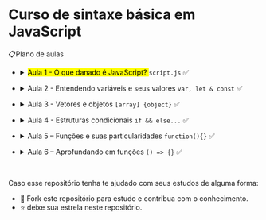 # Curso de sintaxe básica em JavaScript

📋Plano de aulas</h1>

<div>
<ul>
   <li>
      <details>
         <summary><mark class="highlight-red_background">Aula 1 - O que danado é JavaScript? </mark> <code>script.js</code> ✅</summary>
         <div>
            <h4>Referências</h4>
            <table>
               <thead>
                  <tr>
                     <th>
                        Links
                     </th>
                  </tr>
               </thead>
               <tbody>
                  <tr>
                     <td><a href="https://developer.mozilla.org/pt-BR/docs/Glossary/JavaScript">glossário</a></td>
                  </tr>                 
                  <tr>
                     <td><a href="https://developer.mozilla.org/pt-BR/docs/Learn/JavaScript/First_steps/What_is_JavaScript">o que é o javascript</a></td>
                  </tr>
                     <td><a href="https://github.com/DianaMartine/curso-dio-sintaxe-basica-javascript/blob/main/Aula">pdf de instalação e configuração de ambiente</a></td>
                  </tr>
                  <tr>
                     <td><a href="https://github.com/DianaMartine/curso-dio-sintaxe-basica-javascript">primeiro script</a></td>
                  </tr>                  
               </tbody>
            </table>
         </div>
         <p>Andamento da aula</p>
         <ul>
            <li>
               <details>
                  <summary>📔História</summary>
                  <ul>
                     <li>
                        <div></div>
                        <span>Como surgiu?</span>
                     </li>
                  </ul>
                  <ul>
                     <li>
                        <div></div>
                        <span>Pra quê serve?</span>
                     </li>
                  </ul>
                  <ul>
                     <li>
                        <div></div>
                        <span>Onde usar?</span>
                     </li>
                  </ul>
               </details>
            </li>
         </ul>
         <ul>
            <li>
               <details>
                  <summary>🖥️Configurando e desenvolvendo</summary>
                  <ul>
                     <li>
                        <div></div>
                        <span>Instalando o VSCode</span>
                     </li>
                  </ul>
                  <ul>
                     <li>
                        <div></div>
                        <span>Instalando a extensão Live Server</span>
                     </li>
                  </ul>
                  <ul>
                     <li>
                        <div></div>
                        <span>Desenvolvendo o primero código</span>
                     </li>
                  </ul>
                  <ul>
                     <li>
                        <details>
                           <summary>✅Boas Práticas</summary>
                           <ul>
                              <li>
                                 <div></div>
                                 <span>Externar o arquivo JS</span>
                              </li>
                           </ul>
                           <ul>
                              <li>
                                 <div></div>
                                 <span>Importar ao final do HTML</span>
                              </li>
                           </ul>
                        </details>
                     </li>
                  </ul>
               </details>
            </li>
         </ul>
      </details>
   </li>
</ul>
<ul>
   <li>
      <details>
         <summary>Aula 2 - Entendendo variáveis e seus valores <code>var, let &amp; const</code> ✅</summary>
         <div>
            <h4>Referências</h4>
            <table>
               <thead>
                  <tr>
                     <th>
                        Links
                     </th>
                  </tr>
               </thead>
               <tbody>
                  <tr>
                     <td><a href="https://danvitoriano.medium.com/tipagem-dinâmica-no-javascript-e3551a445b38">tipagem dinâmica</a></td>
                  </tr>
                  <tr>
                     <td><a href="https://developer.mozilla.org/pt-BR/docs/Web/JavaScript/Guide/Grammar_and_types">variáveis</a></td>
                  </tr>
                  <tr>
                     <td><a href="https://developer.mozilla.org/pt-BR/docs/Web/JavaScript/Guide/Expressions_and_Operators#operador_atribuicao">atribuição. comparação e comparação identica</a></td>
                  </tr>
                  <tr>
                     <td><a href="https://developer.mozilla.org/pt-BR/docs/Web/JavaScript/Guide/Expressions_and_Operators#operador_atribuicao">operadores</a></td>
                  </tr>              
               </tbody>
            </table>
         </div>
         <p>Andamento da aula</p>
         <ul>
            <li>
               <details>
                  <summary>📦Variáveis</summary>
                  <ul>
                     <li>
                        <div></div>
                        <span>Como funciona a tipagem em JS?</span>
                     </li>
                  </ul>
                  <ul>
                     <li>
                        <details>
                           <summary>Declaração de variáveis</summary>
                           <ul>
                              <li>
                                 <div></div>
                                 <span>Tipos primitivos</span>
                              </li>
                           </ul>
                           <ul>
                              <li>
                                 <div ></div>
                                 <span>Tipos de variáveis</span>
                              </li>
                           </ul>
                           <ul>
                              <li>
                                 <div></div>
                                 <span>Escopo - <a href="https://imasters.com.br/desenvolvimento/escopos-em-javascript">https://imasters.com.br/desenvolvimento/escopos-em-javascript</a></span>
                              </li>
                           </ul>
                        </details>
                     </li>
                  </ul>
                  <ul>
                     <li>
                        <div></div>
                        <span>Diferenças entre atribuição, comparação e comparação idêntica</span>
                     </li>
                  </ul>
                  <ul>
                     <li>
                        <div></div>
                        <span>Operadores aritméticos e lógicos</span>
                     </li>
                  </ul>
               </details>
            </li>
         </ul>
         <ul>
            <li>
               <details>
                  <summary>✅Boas Práticas</summary>
                  <ul>
                     <li>
                        <div></div>
                        <span>Regras de declaração de variáveis - camelCase - <a href="https://www.w3schools.com/js/js_conventions.asp">https://www.w3schools.com/js/js_conventions.asp</a></span>
                     </li>
                  </ul>
               </details>
            </li>
         </ul>
      </details>
   </li>
</ul>
<ul>
   <li>
      <details>
         <summary>Aula 3 - Vetores e objetos <code>[array] {object}</code> ✅</summary>
         <div>
            <h4>Referências</h4>
            <table>
               <thead>
                  <tr>
                     <th>
                        Links
                     </th>
                  </tr>
               </thead>
               <tbody>
                  <tr>
                     <td><a href="https://developer.mozilla.org/pt-BR/docs/Web/JavaScript/Reference/Global_Objects/Array">Arrays</a></td>
                  </tr>
                  <tr>
                     <td><a href="https://developer.mozilla.org/pt-BR/docs/Web/JavaScript/Guide/Working_with_Objects">Objetos</a></td>
                  </tr>
                  <tr>
                     <td><a href="https://www.digitalocean.com/community/tutorials/understanding-destructuring-rest-parameters-and-spread-syntax-in-javascript-pt">Desestruturação</a></td>
                  </tr>
               </tbody>
            </table>
         </div>
         <p>Andamento da aula</p>
         <ul>
            <li>
               <details>
                  <summary>Vetores</summary>
                  <ul>
                     <li>
                        <div></div>
                        <span>O que são vetores ou arrays?</span>
                     </li>
                  </ul>
                  <ul>
                     <li>
                        <div></div>
                        <span>Manipulando arrays</span>
                     </li>
                  </ul>
               </details>
            </li>
         </ul>
         <ul>
            <li>
               <details>
                  <summary>Objetos</summary>
                  <ul>
                     <li>
                        <div></div>
                        <span>O que são objetos?</span>
                     </li>
                  </ul>
                  <ul>
                     <li>
                        <div></div>
                        <span>Desestruturando Objetos</span>
                     </li>
                  </ul>
               </details>
            </li>
         </ul>
      </details>
   </li>
</ul>
<ul>
   <li>
      <details>
         <summary>Aula 4 - Estruturas condicionais <code>if &amp;&amp; else...</code> ✅</summary>
         <div>
            <h4>Referências</h4>
            <table>
               <thead>
                  <tr>
                     <th>
                        Links
                     </th>
                  </tr>
               </thead>
               <tbody>
                  <tr>
                     <td><a href="https://developer.mozilla.org/pt-BR/docs/Learn/JavaScript/Building_blocks/conditionals">estruturas condicionais</a></td>
                  </tr>
                  <tr>
                     <td><a href="https://developer.mozilla.org/pt-BR/docs/Web/JavaScript/Guide/Loops_and_iteration">laços de repetição</a></td>
                  </tr>
               </tbody>
            </table>
         </div>
         <p>Andamento da aula</p>
         <ul>
            <li>
               <details>
                  <summary>Estruturas condicionais</summary>
                  <ul>
                     <li>
                        <div></div>
                        <span>Decisão</span>
                     </li>
                  </ul>
                  <ul>
                     <li>
                        <div></div>
                        <span>Repetição</span>
                     </li>
                  </ul>
               </details>
            </li>
         </ul>
      </details>
   </li>
</ul>
<ul>
   <li>
      <details>
         <summary>Aula 5 – Funções e suas particularidades <code>function(){}</code> ✅</summary>
         <div>
            <h4>Referências</h4>
            <table>
               <thead>
                  <tr>
                     <th>
                        Links
                     </th>
                  </tr>
               </thead>
               <tbody>
                  <tr>
                     <td><a href="https://developer.mozilla.org/pt-BR/docs/Web/JavaScript/Guide/Functions">funções</a></td>
                  </tr>                
               </tbody>
            </table>
         </div>
         <p>Andamento da aula</p>
         <ul>
            <li>
               <details>
                  <summary>Funções</summary>
                  <ul>
                     <li>
                        <div></div>
                        <span>Como declarar?</span>
                     </li>
                  </ul>
                  <ul>
                     <li>
                        <div></div>
                        <span>Função com parâmetro</span>
                     </li>
                  </ul>
               </details>
            </li>
         </ul>
      </details>
   </li>
</ul>
<ul>
   <li>
      <details>
         <summary>Aula 6 – Aprofundando em funções <code>() =&gt; {}</code> ✅</summary>
         <div>
            <h4>Referências</h4>
            <table>
               <thead>
                  <tr>
                     <th>
                        Links
                     </th>
                  </tr>
               </thead>
               <tbody>
                  <tr>
                     <td><a href="https://developer.mozilla.org/pt-BR/docs/Web/JavaScript/Guide/Functions">tipos de função</a></td>
                  </tr>
                  <tr>
                     <td><a href="https://github.com/DianaMartine/curso-dio-sintaxe-basica-javascript/blob/main/Aula%206%20-%20aprofundando%20em%20fun%C3%A7%C3%B5es/calculadora.js">calculadora</a></td>
                  </tr>                 
               </tbody>
            </table>
         </div>
         <p>Andamento da aula</p>
         <ul>
            <li>
               <details>
                  <summary>Tipos de função</summary>
                  <ul>
                     <li>
                        <div></div>
                        <span>Declaração</span>
                     </li>
                  </ul>
                  <ul>
                     <li>
                        <div></div>
                        <span>Expressão</span>
                     </li>
                  </ul>
                  <ul>
                     <li>
                        <div></div>
                        <span>Função anônima</span>
                     </li>
                  </ul>
               </details>
            </li>
         </ul>
         <ul>
            <li>
               <details>
                  <summary>Funções aritméticas</summary>
                  <ul>
                     <li>
                        <div></div>
                        <span>Criando calculadora</span>
                     </li>
                  </ul>
               </details>
            </li>
         </ul>
      </details>
   </li>
</ul>
<br>
      
Caso esse repositório tenha te ajudado com seus estudos de alguma forma:      
- 🤝 Fork este repositório para estudo e contribua com o conhecimento.
- ⭐ deixe sua estrela neste repositório.
